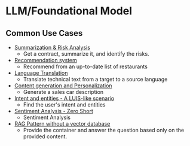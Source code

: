 # LLM/Foundational Model

## Common Use Cases

- [Summarization & Risk Analysis](SUMMARIZATION.md)
  - Get a contract, summarize it, and identify the risks.
- [Recommendation system](RECOMMENDATION.md)
  - Recommend from an up-to-date list of restaurants
- [Language Translation](TRANSLATION.md)
  - Translate technical text from a target to a source language
- [Content generation and Personalization](GENERATION.md)
  - Generate a sales car description 
- [Intent and entities - A LUIS-like scenario](INTENT.md)
  - Find the user's intent and entities
- [Sentiment Analysis - Zero Short](SENTIMENT.md)
  - Sentiment Analysis  
- [RAG Pattern without a vector database](RAGNODB.md)
  - Provide the container and answer the question based only on the provided content.